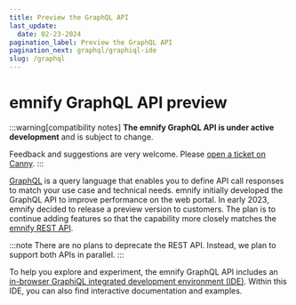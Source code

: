 ```yaml
---
title: Preview the GraphQL API
last_update: 
  date: 02-23-2024
pagination_label: Preview the GraphQL API
pagination_next: graphql/graphiql-ide
slug: /graphql
---
```


# emnify GraphQL API <span className="theme-doc-version-badge badge badge--primary">preview</span>

:::warning[compatibility notes]
**The emnify GraphQL API is under active development** and is subject to change.

Feedback and suggestions are very welcome.
Please [open a ticket on Canny](https://emnify.canny.io/).
:::

[GraphQL](https://graphql.org/) is a query language that enables you to define API call responses to match your use case and technical needs.
emnify initially developed the GraphQL API to improve performance on the web portal.
In early 2023, emnify decided to release a preview version to customers.
The plan is to continue adding features so that the capability more closely matches the [emnify REST API](https://cdn.emnify.net/api/doc/index.html).

:::note
There are no plans to deprecate the REST API.
Instead, we plan to support both APIs in parallel.
:::

To help you explore and experiment, the emnify GraphQL API includes an [in-browser GraphiQL integrated development environment (IDE)](https://graphql-playground.emnify.net/).
Within this IDE, you can also find interactive documentation and examples.
